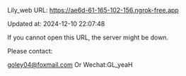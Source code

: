 Lily_web URL: https://ae6d-61-165-102-156.ngrok-free.app

Updated at: 2024-12-10 22:07:48

If you cannot open this URL, the server might be down.

Please contact: 

goley04@foxmail.com Or Wechat:GL_yeaH
